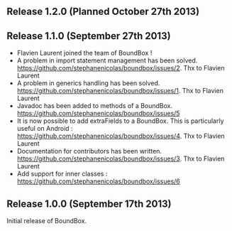 ## Release 1.2.0 (Planned October 27th 2013)

## Release 1.1.0 (September 27th 2013)
* Flavien Laurent joined the team of BoundBox !
* A problem in import statement management has been solved. https://github.com/stephanenicolas/boundbox/issues/2. Thx to Flavien Laurent
* A problem in generics handling has been solved. https://github.com/stephanenicolas/boundbox/issues/1. Thx to Flavien Laurent
* Javadoc has been added to methods of a BoundBox. https://github.com/stephanenicolas/boundbox/issues/5
* It is now possible to add extraFields to a BoundBox. This is particularly useful on Android : https://github.com/stephanenicolas/boundbox/issues/4. Thx to Flavien Laurent
* Documentation for contributors has been written. https://github.com/stephanenicolas/boundbox/issues/3. Thx to Flavien Laurent
* Add support for inner classes : https://github.com/stephanenicolas/boundbox/issues/6

## Release 1.0.0 (September 17th 2013)
Initial release of BoundBox.

